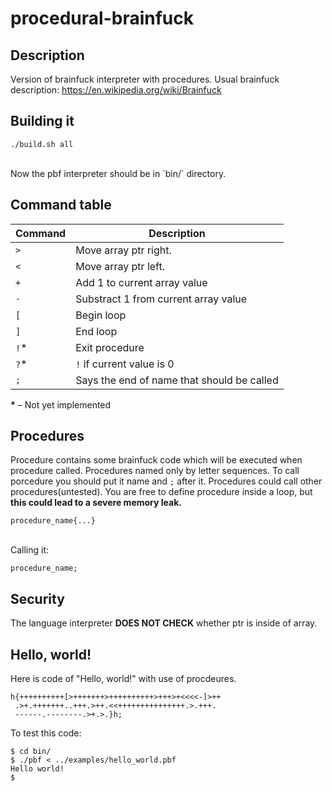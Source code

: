 # procedural-brainfuck
## Description
Version of brainfuck interpreter with procedures. Usual brainfuck description: https://en.wikipedia.org/wiki/Brainfuck
## Building it
```
./build.sh all
```
<br>
Now the pbf interpreter should be in `bin/` directory.
<br>

## Command table

|Command                 |Description              |
|------------------------|-------------------------|
|`>`                     | Move array ptr right.   |
|`<`                     | Move array ptr left.    |
|`+`                     | Add 1 to current array value|
|`-`                     | Substract 1 from current array value|
|`[`                     | Begin loop              |
|`]`                     | End loop                |
|`!`*                    | Exit procedure          |
|`?`*                    | `!` if current value is 0 |
|`;`                     | Says the end of name that should be called |

<b>*</b> – Not yet implemented 
## Procedures
Procedure contains some brainfuck code which will be executed when procedure called. Procedures named only by letter sequences. To call porcedure you should put it name and `;` after it. Procedures could call other procedures(untested). You are free to define procedure inside a loop, but **this could lead to a severe memory leak.**<br>
```
procedure_name{...}
```
<br>
Calling it:<br>

```
procedure_name;
```
## Security
The language interpreter **DOES NOT CHECK** whether ptr is inside of array. 
## Hello, world!
Here is code of "Hello, world!" with use of procdeures.
```
h{++++++++++[>+++++++>++++++++++>+++>+<<<<-]>++
 .>+.+++++++..+++.>++.<<+++++++++++++++.>.+++.
 ------.--------.>+.>.}h;
 ```
 To test this code:<br> 
 ```
 $ cd bin/
 $ ./pbf < ../examples/hello_world.pbf
 Hello world!
 $
 ```
